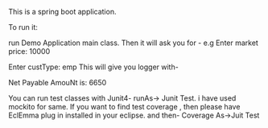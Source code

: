 This is a spring boot application.

To run it:

run Demo Application main class.
Then it will ask you for -
e.g
Enter market price: 10000

Enter custType: emp
This will give you logger with-

Net Payable AmouNt is: 6650

You can run test classes with Junit4- runAs-> Junit Test. i have used mockito for same.
If you want to find test coverage , then please have EclEmma plug in installed in your eclipse.
and then- Coverage As->Juit Test 
